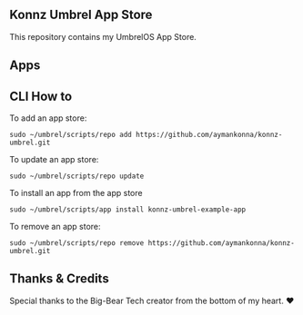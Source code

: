 ## Konnz Umbrel App Store

This repository contains my UmbrelOS App Store.

## Apps

<!appsList>

## CLI How to

To add an app store:

```
sudo ~/umbrel/scripts/repo add https://github.com/aymankonna/konnz-umbrel.git
```

To update an app store:

```
sudo ~/umbrel/scripts/repo update
```

To install an app from the app store

```
sudo ~/umbrel/scripts/app install konnz-umbrel-example-app
```

To remove an app store:

```
sudo ~/umbrel/scripts/repo remove https://github.com/aymankonna/konnz-umbrel.git
```

## Thanks & Credits

Special thanks to the Big-Bear Tech creator from the bottom of my heart. ❤️
